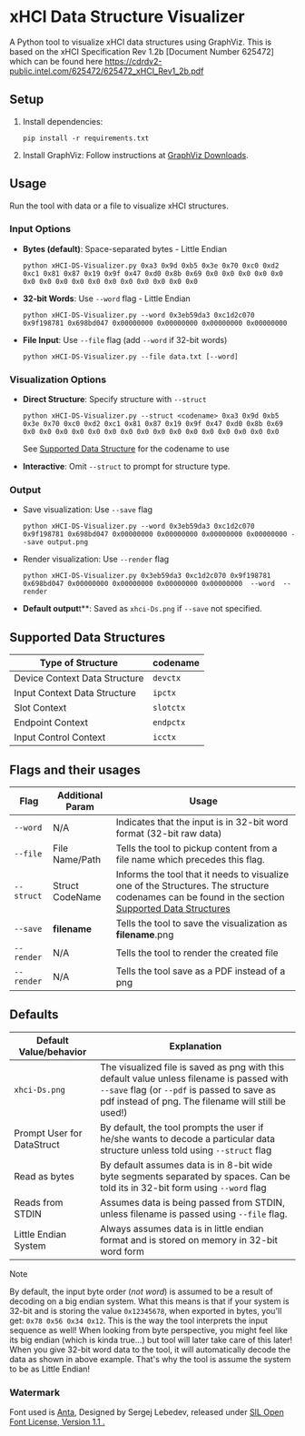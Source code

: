 # xHCI Data Structure Visualizer

A Python tool to visualize xHCI data structures using GraphViz. This is based on the xHCI Specification Rev 1.2b [Document Number 625472] which can be found here <https://cdrdv2-public.intel.com/625472/625472_xHCI_Rev1_2b.pdf>

## Setup

1. Install dependencies:

   ```
   pip install -r requirements.txt
   ```

2. Install GraphViz: Follow instructions at [GraphViz Downloads](https://graphviz.org/download/).

## Usage

Run the tool with data or a file to visualize xHCI structures.

### Input Options

- **Bytes (default)**: Space-separated bytes - Little Endian

  ```
  python xHCI-DS-Visualizer.py 0xa3 0x9d 0xb5 0x3e 0x70 0xc0 0xd2 0xc1 0x81 0x87 0x19 0x9f 0x47 0xd0 0x8b 0x69 0x0 0x0 0x0 0x0 0x0 0x0 0x0 0x0 0x0 0x0 0x0 0x0 0x0 0x0 0x0 0x0
  ```

- **32-bit Words**: Use `--word` flag  - Little Endian

  ```
  python xHCI-DS-Visualizer.py --word 0x3eb59da3 0xc1d2c070 0x9f198781 0x698bd047 0x00000000 0x00000000 0x00000000 0x00000000
  ```

- **File Input**: Use `--file` flag (add `--word` if 32-bit words)  

  ```
  python xHCI-DS-Visualizer.py --file data.txt [--word]
  ```

### Visualization Options

- **Direct Structure**: Specify structure with `--struct`  

  ```
  python xHCI-DS-Visualizer.py --struct <codename> 0xa3 0x9d 0xb5 0x3e 0x70 0xc0 0xd2 0xc1 0x81 0x87 0x19 0x9f 0x47 0xd0 0x8b 0x69 0x0 0x0 0x0 0x0 0x0 0x0 0x0 0x0 0x0 0x0 0x0 0x0 0x0 0x0 0x0 0x0
  ```
  See [Supported Data Structure](#supported-data-structures) for the codename to use

- **Interactive**: Omit `--struct` to prompt for structure type.

### Output

- Save visualization: Use `--save` flag  

  ```
  python xHCI-DS-Visualizer.py --word 0x3eb59da3 0xc1d2c070 0x9f198781 0x698bd047 0x00000000 0x00000000 0x00000000 0x00000000 --save output.png
  ```
- Render visualization: Use `--render` flag

  ```
  python xHCI-DS-Visualizer.py 0x3eb59da3 0xc1d2c070 0x9f198781 0x698bd047 0x00000000 0x00000000 0x00000000 0x00000000  --word  --render
  ```

- **Default output**t**: Saved as `xhci-Ds.png` if `--save` not specified.

## Supported Data Structures

| Type of Structure                     |   codename   |
----------------------------------------|--------------|
| Device Context Data Structure         |  `devctx`    |
| Input Context Data Structure          |  `ipctx`     |
| Slot Context                          |  `slotctx`   |
| Endpoint Context                      |  `endpctx`   |
| Input Control Context                 |  `icctx`     |

## Flags and their usages

| Flag            | Additional Param |                                Usage                                       |
------------------|------------------|----------------------------------------------------------------------------|
| `--word`        |        N/A       | Indicates that the input is in 32-bit word format (32-bit raw data)        |
| `--file`        |  File Name/Path  | Tells the tool to pickup content from a file name which precedes this flag.|
| `--struct`      |  Struct CodeName | Informs the tool that it needs to visualize one of the Structures. The structure codenames can be found in the section [Supported Data Structures](#supported-data-structures) |
| `--save`        |   **filename**   | Tells the tool to save the visualization as **filename**.png               |
| `--render`      |        N/A       | Tells the tool to render the created file                                  |
| `--render`      |        N/A       | Tells the tool save as a PDF instead of a png                              |

## Defaults

|  Default Value/behavior   |                                                          Explanation                                                               |
|---------------------------|------------------------------------------------------------------------------------------------------------------------------------|
|      `xhci-Ds.png`        | The visualized file is saved as png with this default value unless filename is passed with `--save` flag (or `--pdf` is passed to save as pdf instead of png. The filename will still be used!) |
|Prompt User for DataStruct | By default, the tool prompts the user if he/she wants to decode a particular data structure unless told using `--struct` flag      |
|     Read as bytes         | By default assumes data is in 8-bit wide byte segments separated by spaces. Can be told its in 32-bit form using `--word` flag     |
|    Reads from STDIN       | Assumes data is being passed from STDIN, unless filename is passed using `--file` flag.                                            |
|    Little Endian System   | Always assumes data is in little endian format and is stored on memory in 32-bit word form                                         |

> [!NOTE]
> By default, the input byte order (*not word*) is assumed to be a result of decoding on a big endian system.
> What this means is that if your system is 32-bit and is storing the value `0x12345678`, when exported in bytes,
> you'll get: `0x78 0x56 0x34 0x12`. This is the way the tool interprets the input sequence as well!
> When looking from byte perspective, you might feel like its big endian (which is kinda true...) but tool will later take care of this later!
> When you give 32-bit word data to the tool, it will automatically decode the data as shown in above example.
> That's why the tool is assume the system to be as Little Endian!

### Watermark

Font used is [Anta](https://fonts.google.com/specimen/Anta), Designed by Sergej Lebedev, released under [SIL Open Font License, Version 1.1 .](https://openfontlicense.org/open-font-license-official-text/)
